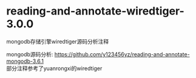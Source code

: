 # reading-and-annotate-wiredtiger-3.0.0
mongodb存储引擎wiredtiger源码分析注释  

  
mongodb源码分析: https://github.com/y123456yz/reading-and-annotate-mongodb-3.6.1  
部分注释参考了yuanrongxi的wiredtiger

